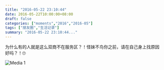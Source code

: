 ```yaml
---
title: "2016-05-22 23:10:44"
date: 2016-05-22T10:00:00+08:00
draft: false
categories: ["moments","2016","2016-05"]
tags: ["朋友圈","生活记录"]
summary: "2016-05-22 23:10:44..."
---
```


为什么有的人就是这么双商不在服务区？！怪妹不鸟你之前，请在自己身上找原因好吗？！🙄️

![Media 1](/Moments/photos/2016-05-22/201605222310440.jpg)

